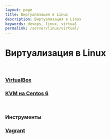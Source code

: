 ```yaml
---
layout: page
title: Виртуализация в Linux
description: Виртуализация в Linux
keywords: devops, linux, virtual
permalink: /server/linux/virtual/
---
```


# Виртуализация в Linux

<br/>

### [VirtualBox](/server/linux/virtual/virtualbox/)

### [KVM на Centos 6](/server/linux/virtual/kvm/)

<br/>

### Инструменты

### [Vagrant](/server/linux/virtual/vagrant/)
